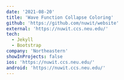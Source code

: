 ```yaml
---
date: '2021-08-20'
title: 'Wave Function Collapse Coloring'
github: 'https://github.com/nuwit/website'
external: 'https://nuwit.ccs.neu.edu/'
tech:
  - Jekyll
  - Bootstrap
company: 'Northeastern'
showInProjects: false
ios: 'https://nuwit.ccs.neu.edu/'
android: 'https://nuwit.ccs.neu.edu/'
---
```



